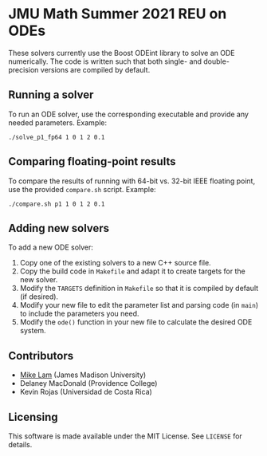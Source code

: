 # JMU Math Summer 2021 REU on ODEs

These solvers currently use the Boost ODEint library to solve an ODE
numerically. The code is written such that both single- and double-precision
versions are compiled by default.

## Running a solver

To run an ODE solver, use the corresponding executable and provide any needed
parameters. Example:

```
./solve_p1_fp64 1 0 1 2 0.1
```

## Comparing floating-point results

To compare the results of running with 64-bit vs. 32-bit IEEE floating point,
use the provided `compare.sh` script. Example:

```
./compare.sh p1 1 0 1 2 0.1
```

## Adding new solvers

To add a new ODE solver:

1. Copy one of the existing solvers to a new C++ source file.
2. Copy the build code in `Makefile` and adapt it to create targets for the new
   solver.
3. Modify the `TARGETS` definition in `Makefile` so that it is compiled by
   default (if desired).
4. Modify your new file to edit the parameter list and parsing code (in `main`)
   to include the parameters you need.
5. Modify the `ode()` function in your new file to calculate the desired ODE
   system.

## Contributors

* [Mike Lam](https://github.com/lam2mo) (James Madison University)
* Delaney MacDonald (Providence College)
* Kevin Rojas (Universidad de Costa Rica)

## Licensing

This software is made available under the MIT License. See `LICENSE` for
details.

